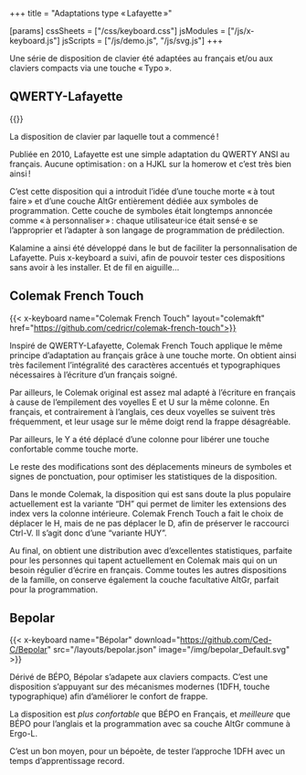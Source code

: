 +++
title = "Adaptations type « Lafayette »"

[params]
cssSheets = ["/css/keyboard.css"]
jsModules = ["/js/x-keyboard.js"]
jsScripts = ["/js/demo.js", "/js/svg.js"]
+++

Une série de disposition de clavier été adaptées au français et/ou aux claviers
compacts via une touche « Typo ».


QWERTY-Lafayette
--------------------------------------------------------------------------------

{{<x-keyboard name="QWERTY-Lafayette" layout="lafayette"
              href="https://qwerty-lafayette.org">}}

La disposition de clavier par laquelle tout a commencé !

Publiée en 2010, Lafayette est une simple adaptation du QWERTY ANSI au français.
Aucune optimisation : on a HJKL sur la homerow et c’est très bien ainsi !

C’est cette disposition qui a introduit l’idée d’une touche morte « à tout
faire » et d’une couche AltGr entièrement dédiée aux symboles de programmation.
Cette couche de symboles était longtemps annoncée comme « à personnaliser » :
chaque utilisateur·ice était sensé·e se l’approprier et l’adapter à son langage
de programmation de prédilection.

Kalamine a ainsi été développé dans le but de faciliter la personnalisation de
Lafayette. Puis x-keyboard a suivi, afin de pouvoir tester ces dispositions sans
avoir à les installer. Et de fil en aiguille…


Colemak French Touch
--------------------------------------------------------------------------------

{{< x-keyboard
    name="Colemak French Touch" layout="colemakft"
    href="https://github.com/cedricr/colemak-french-touch">}}

Inspiré de QWERTY-Lafayette, Colemak French Touch applique le même principe d’adaptation au français grâce à une touche morte. On obtient ainsi très facilement l’intégralité des caractères accentués et typographiques nécessaires à l’écriture d’un français soigné.

Par ailleurs, le Colemak original est assez mal adapté à l’écriture en français à cause de l’empilement des voyelles E et U sur la même colonne. En français, et contrairement à l’anglais, ces deux voyelles se suivent très fréquemment, et leur usage sur le même doigt rend la frappe désagréable.

Par ailleurs, le Y a été déplacé d’une colonne pour libérer une touche confortable comme touche morte. 

Le reste des modifications sont des déplacements mineurs de symboles et signes de ponctuation, pour optimiser les statistiques de la disposition.

Dans le monde Colemak, la disposition qui est sans doute la plus populaire actuellement est la variante “DH” qui permet de limiter les extensions des index vers la colonne intérieure.
Colemak French Touch a fait le choix de déplacer le H, mais de ne pas déplacer le D, afin de préserver le raccourci Ctrl-V. Il s’agit donc d’une “variante HUY”. 

Au final, on obtient une distribution avec d’excellentes statistiques, parfaite pour les personnes qui tapent actuellement en Colemak mais qui on un besoin régulier d’écrire en français. Comme toutes les autres dispositions de la famille, on conserve également la couche facultative AltGr, parfait pour la programmation.


Bepolar
--------------------------------------------------------------------------------

{{< x-keyboard
    name="Bépolar"
    download="https://github.com/Ced-C/Bepolar"
    src="/layouts/bepolar.json"
    image="/img/bepolar_Default.svg" >}}

Dérivé de BÉPO, Bépolar s’adapete aux claviers compacts. C’est une disposition s’appuyant sur des mécanismes modernes (1DFH, touche typographique) afin d’améliorer le confort de frappe.

La disposition est _plus confortable_ que BÉPO en Français, et _meilleure_ que BÉPO pour l’anglais et la programmation avec sa couche AltGr commune à Ergo-L.

C’est un bon moyen, pour un bépoète, de tester l’approche 1DFH avec un temps d’apprentissage record.